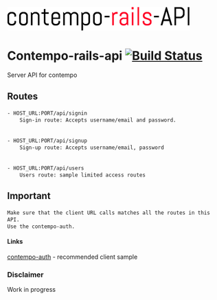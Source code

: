 ![logo contempo](https://github.com/therealedsheenan/contempo-rails-api/blob/master/contempo-rails-api.png)

# Contempo-rails-api [![Build Status](https://travis-ci.org/therealedsheenan/contempo-rails-api.svg?branch=master)](https://travis-ci.org/therealedsheenan/contempo-rails-api)
Server API for contempo

## Routes
    - HOST_URL:PORT/api/signin
        Sign-in route: Accepts username/email and password.

        
    - HOST_URL:PORT/api/signup
        Sign-up route: Accepts username/email, password


    - HOST_URL:PORT/api/users
        Users route: sample limited access routes                    

## Important
    Make sure that the client URL calls matches all the routes in this API.
    Use the contempo-auth.

#### Links
[contempo-auth](https://github.com/therealedsheenan/contempo-auth) - recommended client sample

### Disclaimer
Work in progress